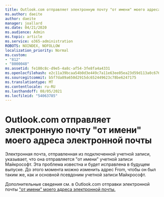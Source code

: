 ```yaml
---
title: Outlook.com отправляет электронную почту "от имени" моего адреса электронной почты
ms.author: daeite
author: daeite
manager: joallard
ms.date: 04/21/2020
ms.audience: Admin
ms.topic: article
ms.service: o365-administration
ROBOTS: NOINDEX, NOFOLLOW
localization_priority: Normal
ms.custom:
- "812"
- "8000048"
ms.assetid: fe180c8c-d9e5-4a8c-af54-3fe8fa4a4331
ms.openlocfilehash: e2c11a39bcaa54b0d3e449c7a11e63ee05ea23d59d113a0c6767b4ddd6c988f5
ms.sourcegitcommit: b5f7da89a650d2915dc652449623c78be6247175
ms.translationtype: MT
ms.contentlocale: ru-RU
ms.lasthandoff: 08/05/2021
ms.locfileid: "54063785"
---
```

# <a name="outlookcom-sends-email-on-behalf-of-my-email-address"></a>Outlook.com отправляет электронную почту "от имени" моего адреса электронной почты

Электронная почта, отправленная из подключенной учетной записи, указывает, что она отправляется "от имени" учетной записи Майкрософт. Эта проблема известна и будет исправлена в будущем выпуске. До этого момента можно изменить адрес From, чтобы он был таким же, как и основной псевдоним учетной записи Майкрософт.
  
Дополнительные сведения см. в Outlook.com отправки электронной почты ["от имени" моего адреса электронной почты.](https://support.office.com/article/2c2b4d9f-0203-42c6-b2d2-b8aba1386e75?wt.mc_id=Office_Outlook_com_Alchemy)

